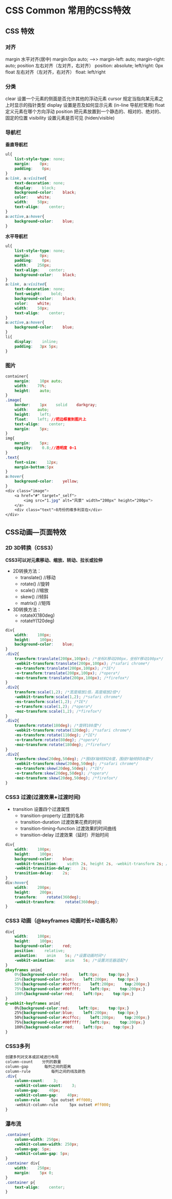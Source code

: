 CSS Common 常用的CSS特效
===
## CSS 特效
### 对齐
margin   水平对齐(居中)
    margin:0px auto;
    -->> margin-left: auto; margin-right: auto;
position 左右对齐（左对齐，右对齐）
    position: absolute;
    left/right: 0px
float   左右对齐（左对齐，右对齐）
    float:    left/right
### 分类
clear        设置一个元素的侧面是否允许其他的浮动元素
cursor        规定当指向某元素之上时显示的指针类型
display        设置是否及如何显示元素 (in-line 导航栏常用)
float          定义元素在哪个方向浮动
position        把元素放置到一个静态的、相对的、绝对的、固定的位置
visibility        设置元素是否可见 (hiden/visible)
### 导航栏
**垂直导航栏** 
```css
ul{
    list-style-type: none;
    margin:    0px;
    padding:    0px;
}
a:link, a:visited{
    text-decoration: none;
    display:    block;
    background-color:    black;
    color:    white;
    width:    50px;
    text-align:    center;
}
a:active,a:hover{
    background-color:    blue;
}
```
**水平导航栏**
```css
ul{
    list-style-type: none;
    margin:    0px;
    padding:    0px;
    width:    250px;
    text-align:    center;
    background-color:    black;
}
a:link, a:visited{
    text-decoration: none;
    font-weight:    bold;
    background-color:    black;
    color:    white;
    width:    50px;
    text-align:    center;
}
a:active,a:hover{
    background-color:    blue;
}
li{
    display:    inline;
    padding:   3px 5px;
}
```
### 图片
```css
container{
    margin:    10px auto;
    width:    70%;
    height:    auto;
}
.image{
    border:    1px    solid    darkgray;
    width:    auto;
    height:    left;
    float:    left; //把边框套到图片上
    text-align:    center;
    margin:    5px;
}
img{
    margin:    5px;    
    opacity:    0.8;//透明度 0~1
}
.text{
    font-size:    12px;
    margin-bottom:5px  
}
a:hover{
    background-color:    yellow;
}
<div class="image">
    <a href="#" target="_self">
        <img src="1.jpg" alt="风景" width="200px" height="200px">
    </a>
    <div class="text">8月份的维多利亚在</div>
</div>
```
## CSS动画—页面特效
### 2D 3D转换（CSS3）
**CSS3可以对元素移动、缩放、转动、拉长或拉伸**
- 2D转换方法：
  - translate() //移动
  - rotate() //旋转
  - scale()  //缩放
  - skew()    //倾斜
  - matrix()    //矩阵
- 3D转换方法：
  - rotateX(180deg)
  - rotateY(120deg)

```css
div{
    width:    100px;
    height:    100px;
    background-color:    blue;
}
.div2{
    transform:translate(200px,100px); /*坐标X移动200px，坐标Y移动100px*/
    -webkit-transform:translate(200px,100px); /*safari chrome*/
    -ms-transform:translate(200px,100px); /*IE*/
    -o-transform:translate(200px,100px); /*opera*/
    -moz-transform:translate(200px,100px); /*firefox*/
}
.div2{
    transform:scale(1,2); /*宽度缩放1倍，高度缩放2倍*/
    -webkit-transform:scale(1,2); /*safari chrome*/
    -ms-transform:scale(1,2); /*IE*/
    -o-transform:scale(1,2); /*opera*/
    -moz-transform:scale(1,2); /*firefox*/
}
.div2{
    transform:rotate(180deg); /*旋转180度*/
    -webkit-transform:rotate(120deg); /*safari chrome*/
    -ms-transform:rotate(110deg); /*IE*/
    -o-transform:rotate(80deg); /*opera*/
    -moz-transform:rotate(180deg); /*firefox*/
}
.div2{
    transform:skew(20deg,50deg); /*围绕X轴倾斜20度，围绕Y轴倾斜50度*/
    -webkit-transform:skew(20deg,50deg); /*safari chrome*/
    -ms-transform:skew(20deg,50deg); /*IE*/
    -o-transform:skew(20deg,50deg); /*opera*/
    -moz-transform:skew(20deg,50deg); /*firefox*/
}
```

### CSS3 过渡(过渡效果+过渡时间)
- transition    设置四个过渡属性
  - transition-property    过渡的名称
  - transition-duration    过渡效果花费的时间
  - transition-timing-function    过渡效果的时间曲线
  - transition-delay        过渡效果（延时）开始时间

```css
div{
    width:    100px;
    height:    100px;
    background-color:    blue;
    -webkit-transition:    width 2s, height 2s, -webkit-transform 2s; /*宽度变换时间2s，高度变换时间2s，动画效果变换时间2s*/
    -webkit-transition-delay:    2s;
    transition-delay:    2s;
}
div:hover{
    width:    200px;
    height:    200px;
    transform:    rotate(360deg);
    -webkit-transform:    rotate(360deg);
}
```
### CSS3 动画（@keyframes 动画时长+动画名称）
```css
div{
    width:    100px;
    height:    100px;
    background-color:    red;
    position:    relative;
    animation:    anim    5s; /*设置动画时间*/
    -webkit-animation:    anim    5s; /*设置浏览器适配*/
}
@keyframes anim{
    0%{background-color:red;    left:0px;    top:0px;}
    25%{background-color:blue;    left:200px;    top:0px;}
    50%{background-color:#ccffcc;    left:200px;    top:200px;}
    75%{background-color:#00ffff;    left:0px;    top:200px;}
    100%{background-color:red;    left:0px;    top:0px;}
}
@-webkit-keyframes anim{
    0%{background-color:red;    left:0px;    top:0px;}
    25%{background-color:blue;    left:200px;    top:0px;}
    50%{background-color:#ccffcc;    left:200px;    top:200px;}
    75%{background-color:#00ffff;    left:0px;    top:200px;}
    100%{background-color:red;    left:0px;    top:0px;}
}
```
### CSS3多列
```css
创建多列对文本或区域进行布局
column-count    分列的数量
column-gap       每列之间的距离
column-rule         每列之间的线及颜色
.div{
    column-count:    3;
    -webkit-column-count:    3;
    column-gap:    40px;
    -webkit-column-gap:    40px;
    column-rule     5px outset #ff000;
    -webkit-column-rule     5px outset #ff000;
}
```
### 瀑布流
```css
.container{
    column-width: 250px;
    -webkit-column-width: 250px;
    column-gap: 5px;
    -webkit-column-gap: 5px;
}
.container div{
    width:    250px;
    margin:    5px 0;
}
.container p{
    text-align:    center;
}
```